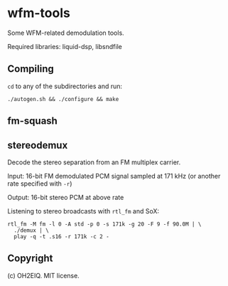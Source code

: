 # wfm-tools

Some WFM-related demodulation tools.

Required libraries: liquid-dsp, libsndfile

## Compiling

`cd` to any of the subdirectories and run:

    ./autogen.sh && ./configure && make

## fm-squash

## stereodemux

Decode the stereo separation from an FM multiplex carrier.

Input: 16-bit FM demodulated PCM signal sampled at 171 kHz (or another rate
specified with `-r`)

Output: 16-bit stereo PCM at above rate

Listening to stereo broadcasts with `rtl_fm` and SoX:

    rtl_fm -M fm -l 0 -A std -p 0 -s 171k -g 20 -F 9 -f 90.0M | \
      ./demux | \
      play -q -t .s16 -r 171k -c 2 -

## Copyright

(c) OH2EIQ. MIT license.
